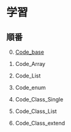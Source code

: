 # 学習

## 順番

0. [Code_base](./Code_base/Learn.md)

1. Code_Array

2. Code_List

3. Code_enum

4. Code_Class_Single

5. Code_Class_List

6. Code_Class_extend
